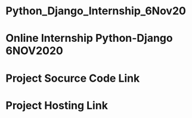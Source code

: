 # Python_Django_Internship_6Nov20
<h1>Online Internship Python-Django 6NOV2020</h1>

<h1> Project Socurce Code Link  </h1>


<h1> Project Hosting Link </h1>